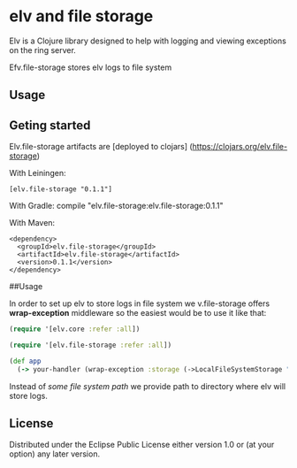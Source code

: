 # elv and file storage

Elv is a Clojure library designed to help with logging and viewing exceptions on the ring server.

Efv.file-storage stores elv logs to file system

## Usage

## Geting started

Elv.file-storage artifacts are [deployed to clojars] (https://clojars.org/elv.file-storage) 

With Leiningen:

    [elv.file-storage "0.1.1"]

With Gradle:
    compile "elv.file-storage:elv.file-storage:0.1.1"

With Maven:

    <dependency>
      <groupId>elv.file-storage</groupId>
      <artifactId>elv.file-storage</artifactId>
      <version>0.1.1</version>
    </dependency>
    

##Usage

In order to set up elv to store logs in file system we v.file-storage  offers **wrap-exception** middleware so the easiest would be to use it like that:

``` clojure
(require '[elv.core :refer :all])

(require '[elv.file-storage :refer :all])

(def app
  (-> your-handler (wrap-exception :storage (->LocalFileSystemStorage "some file system path"))))
```

Instead of *some file system path* we provide path to directory where elv will store logs.

## License

Distributed under the Eclipse Public License either version 1.0 or (at
your option) any later version.
